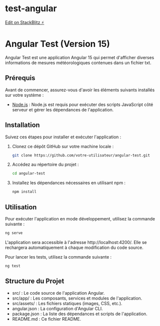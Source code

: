 # test-angular

[Edit on StackBlitz ⚡️](https://stackblitz.com/edit/angular-ivy-bujvdy)

# Angular Test (Version 15)

Angular Test est une application Angular 15 qui permet d'afficher diverses informations de mesures météorologiques contenues dans un fichier txt.

## Prérequis

Avant de commencer, assurez-vous d'avoir les éléments suivants installés sur votre système :

- [Node.js](https://nodejs.org/) : Node.js est requis pour exécuter des scripts JavaScript côté serveur et gérer les dépendances de l'application.

## Installation

Suivez ces étapes pour installer et exécuter l'application :

1. Clonez ce dépôt GitHub sur votre machine locale :

   ```bash
   git clone https://github.com/votre-utilisateur/angular-test.git
   ```

2. Accédez au répertoire du projet :
   ```bash
   cd angular-test
   ```
3. Installez les dépendances nécessaires en utilisant npm :

   ```bash
   npm install
   ```

## Utilisation

Pour exécuter l'application en mode développement, utilisez la commande suivante :

```bash
ng serve
```

L'application sera accessible à l'adresse http://localhost:4200/. Elle se rechargera automatiquement à chaque modification du code source.

Pour lancer les tests, utilisez la commande suivante :

```bash
ng test
```

## Structure du Projet

- src/ : Le code source de l'application Angular.
- src/app/ : Les composants, services et modules de l'application.
- src/assets/ : Les fichiers statiques (images, CSS, etc.).
- angular.json : La configuration d'Angular CLI.
- package.json : La liste des dépendances et scripts de l'application.
- README.md : Ce fichier README.
